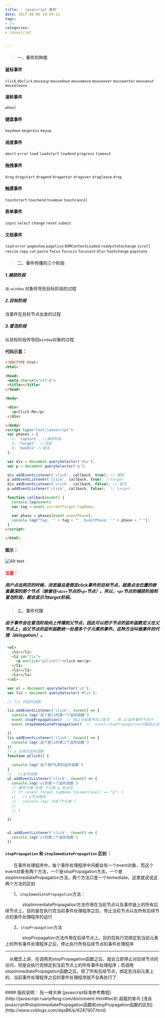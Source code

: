 ```yaml
---
title: ' javascript 事件'
date: 2017-08-06 14:59:11
tags:
- js
categories:
- Javascript


---
```



>#### 一、事件的种类



#### 鼠标事件
`click`  `dbclick`  `mouseup`  `mousedown` `mousemove` `mouseover` `mouseenter`  `mouseout` `mouseleave`
#### 滚轮事件
`wheel`
#### 键盘事件
`keydown`  `keypress`  `keyup`

<!-- more -->
#### 进度事件
`abort` `error` `load` `loadstart`  `loadend`  `progress`  `timeout`   
#### 拖拽事件
`drag`  `dragstart`  `dragend`  `dragenter` `dragover` `dragleave`  `drop`
#### 触摸事件
`touchstart`  `touchend`  `toumove`  `touchcancel`
#### 表单事件
`input`  `select`  `change`  `reset` `submit`
#### 文档事件
`load` `error` `pageshow` `pagelive` `DOMContentLoaded` `readystatechange` `scroll` `resize` `copy` `cut` `paste` `focus` `focusin` `focusout`  `blur`  `hashchange` `popstate`






>#### 二、事件传播的三个阶段

##### 1.捕获阶段

从 `window` 对象传导到目标阶段的过程

##### 2.目标阶段

当事件在目标节点出发的过程

##### 3.冒泡阶段

从目标阶段传导回`window`对象的过程

#### 代码示意：



```html
<!DOCTYPE html>
<html>

<head>
 <meta charset="utf-8">
 <title></title>
</head>

<body>

 <div>
   <p>Click Me</p>
 </div>

</body>
<script type="text/javascript">
 var phases = {
   1: 'capture', //捕获阶段
   2: 'target', //当前
   3: 'bubble' //冒泡
 };

 var div = document.querySelector('div');
 var p = document.querySelector('p');

 div.addEventListener('click', callback, true); // 捕获
 p.addEventListener('click', callback, true); //target
 div.addEventListener('click', callback, false); // 冒泡
 p.addEventListener('click', callback, false);  // target

 function callback(event) {
   console.log(event)
   var tag = event.currentTarget.tagName;

   var phase = phases[event.eventPhase];
   console.log("Tag: '" + tag + "'. EventPhase: '" + phase + "'");
 }
</script>

</html>
```

#### 图示：

![Alt text](https://app.yinxiang.com/shard/s72/res/8d53d1e2-c43a-408c-9e3f-a10bef9354ae)


#### <span style="color:red">注意：</span>

##### 用户点击网页的时候，浏览器总是假定click事件的目标节点，就是点击位置的嵌套最深的那个节点（嵌套在`<div>`节点的`<p>`节点）。所以，`<p>`节点的捕获阶段和冒泡阶段，都会显示为target阶段。



>#### 三、事件代理

##### 由于事件会在冒泡阶段向上传播到父节点，因此可以把子节点的监听函数定义在父节点上，由父节点的监听函数统一处理多个子元素的事件。这种方法叫做事件的代理（delegation）。

```html  
 <ul>
   <li></li>
   <li id="lis">
     <p onclick="pClick()">click me</p>
   </li>
   <li></li>
   <li></li>
 </ul>
```

```javascript
 var ul = document.querySelector('ul');
 var lis = document.querySelector('#lis');

 // lis 的监听函数

 lis.addEventListener('click', (event) => {
   console.log('这个是li的第一个监听函数')
   event.stopPropagation()  // 阻止当前事件向上冒泡  ，故 ul监听事件不执行
   event.stopImmediatePropagation()  //  event.stopPropagation只能阻止当前监听事件不冒，但是阻止不了其他监听事件 ，所以使用    event.stopImmediatePropagation

 })
 lis.addEventListener('click', (event) => {
   console.log('这个是li的第二个监听函数')
 })
 // p 元素的监听函数
 function pClick() {

   console.log('这个是P元素的监听函数')
 }
 //   ul监听函数
 ul.addEventListener('click', (event) => {
   console.log('ul的第一个监听函数')
   // 事件代理 处理 子元素 p 的点击
   // if (event.target.tagName.toLowerCase() == "p") {
   //   // p节点触发
   //   console.log('点击了P元素')
   //
   // }

 })


 ul.addEventListener('click', (event) => {
   console.log('ul的第二个监听函数')
 })

```


#### `stopPropagation`  和  `stopImmediatePropagation` 区别 ：

　　在事件处理程序中，每个事件处理程序中间都会有一个event对象，而这个event对象有两个方法，一个是stopPropagation方法，一个是stopImmediatePropagation方法，两个方法只差一个Immediate，这里就说说这两个方法的区别

　　1、`stopImmediatePropagation`方法：

　　　　stopImmediatePropagation方法作用在当前节点以及事件链上的所有后续节点上，目的是在执行完当前事件处理程序之后，停止当前节点以及所有后续节点的事件处理程序的运行

　　2、`stopPropagation`方法

　　　　stopPropagation方法作用在后续节点上，目的在执行完绑定到当前元素上的所有事件处理程序之后，停止执行所有后续节点的事件处理程序

<hr>

　从概念上讲，在调用完stopPropagation函数之后，就会立即停止对后续节点的访问，但是会执行完绑定到当前节点上的所有事件处理程序；而调用stopImmediatePropagation函数之后，除了所有后续节点，绑定到当前元素上的、当前事件处理程序之后的事件处理程序就不会再执行了
















<hr>
#### 版权说明：
阮一峰大神 [javascript标准参考教程](http://javascript.ruanyifeng.com/dom/event.html#toc8)
超载的笨鸟 [浅谈javascript中stopImmediatePropagation函数和stopPropagation函数的区别](http://www.cnblogs.com/dqsBK/p/6287907.html)
